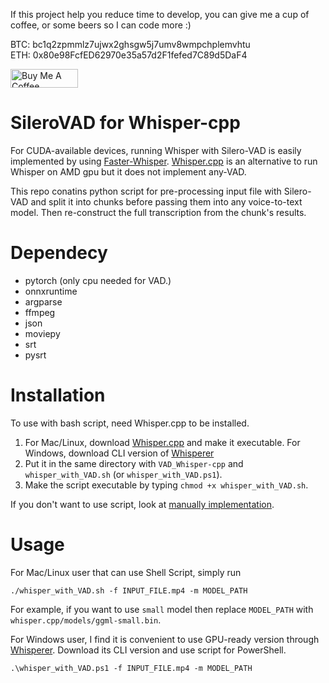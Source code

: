 If this project help you reduce time to develop, you can give me a cup of coffee, or some beers so I can code more :)

BTC: bc1q2zpmmlz7ujwx2ghsgw5j7umv8wmpchplemvhtu <br>
ETH: 0x80e98FcfED62970e35a57d2F1fefed7C89d5DaF4

<a href="https://www.buymeacoffee.com/jrwsp" target="_blank"><img src="https://cdn.buymeacoffee.com/buttons/v2/default-yellow.png" alt="Buy Me A Coffee" style="height: 30px !important;width: 108px !important;" ></a>
# SileroVAD for Whisper-cpp

For CUDA-available devices, running Whisper with Silero-VAD is easily implemented by using [Faster-Whisper](https://github.com/guillaumekln/faster-whisper). [Whisper.cpp](https://github.com/ggerganov/whisper.cpp) is an alternative to run Whisper on AMD gpu but it does not implement any-VAD. 

This repo conatins python script for pre-processing input file with Silero-VAD and split it into chunks before passing them into any voice-to-text model. Then re-construct the full transcription from the chunk's results.  

# Dependecy
- pytorch (only cpu needed for VAD.)
- onnxruntime
- argparse
- ffmpeg
- json
- moviepy
- srt
- pysrt

# Installation
To use with bash script, need Whisper.cpp to be installed.
1) For Mac/Linux, download [Whisper.cpp](https://github.com/ggerganov/whisper.cpp) and make it executable. For Windows, download CLI version of [Whisperer](https://github.com/tigros/Whisperer)
2) Put it in the same directory with `VAD_Whisper-cpp` and `whisper_with_VAD.sh` (or `whisper_with_VAD.ps1`).
3) Make the script executable by typing `chmod +x whisper_with_VAD.sh`.

If you don't want to use script, look at [manually implementation](https://github.com/JRWSP/SileroVAD_for_Whisper-cpp/tree/main/VAD_Whisper-cpp).

# Usage
 For Mac/Linux user that can use Shell Script, simply run
   ```
./whisper_with_VAD.sh -f INPUT_FILE.mp4 -m MODEL_PATH
   ```
For example, if you want to use `small` model then replace `MODEL_PATH` with `whisper.cpp/models/ggml-small.bin`.

 For Windows user, I find it is convenient to use GPU-ready version through [Whisperer](https://github.com/tigros/Whisperer). Download its CLI version and use script for PowerShell.
 ```
.\whisper_with_VAD.ps1 -f INPUT_FILE.mp4 -m MODEL_PATH
 ```
